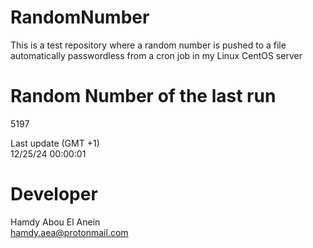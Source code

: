 # RandomNumber    
This is a test repository where a random number is pushed to a file automatically passwordless from a cron job in my Linux CentOS server    
# Random Number of the last run   
5197
      
Last update (GMT +1)    
12/25/24 00:00:01
# Developer    
Hamdy Abou El Anein   
hamdy.aea@protonmail.com
